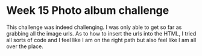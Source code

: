 # Week 15 Photo album challenge
This challenge was indeed challenging. I was only able to get so far as grabbing all the image urls. As to how to insert the urls into the HTML, I tried all sorts of code and I feel like I am on the right path but also feel like I am all over the place. 